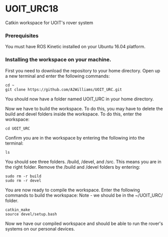 # UOIT_URC18
Catkin workspace for UOIT's rover system 

### Prerequisites
You must have ROS Kinetic installed on your Ubuntu 16.04 platform.

### Installing the workspace on your machine.
First you need to download the repository to your home directory. Open up a new terminal and enter the following commands:

```
cd ~
git clone https://github.com/A2Williams/UOIT_URC.git
```
You should now have a folder named UOIT_URC in your home directory.

Now we have to build the workspace. To do this, you may have to delete the build and devel folders inside the workspace. To do this, enter the workspace:
```
cd UOIT_URC
```
Confirm you are in the workspace by entering the following into the terminal:
```
ls
```
You should see three folders. /build, /devel, and /src. This means you are in the right folder. Remove the /build and /devel folders by entering:
```
sudo rm -r build
sudo rm -r devel
```
You are now ready to compile the workspace. Enter the following commands to build the workspace: Note - we should be in the ~/UOIT_URC/ folder. 

```
catkin_make
source devel/setup.bash
```

Now we have our compiled workspace and should be able to run the rover's systems on our personal devices. 